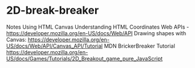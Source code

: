 # 2D-break-breaker

Notes
Using HTML Canvas
Understanding HTML Coordinates 
Web APIs - https://developer.mozilla.org/en-US/docs/Web/API
 Drawing shapes with Canvas: https://developer.mozilla.org/en-US/docs/Web/API/Canvas_API/Tutorial
MDN BrickerBreaker Tutorial  https://developer.mozilla.org/en-US/docs/Games/Tutorials/2D_Breakout_game_pure_JavaScript
